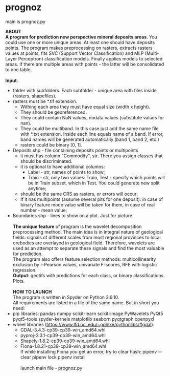# prognoz
main is prognoz.py

**ABOUT**\
**A program for prediction new perspective mineral deposits areas**. You could use one or more unique areas. At least one should have deposits points. The program makes preprocessing on rasters, extracts rasters values at points, fits SVC (Support Vector Classification) and MLP (Multi-Layer Perceptron) classification models. Finally applies models to selected areas. If there are multiple areas with points - the latter will be consolidated to one table.\
\
**Input**:
- folder with subfolders. Each subfolder - unique area with files inside (rasters, shapefiles).
- rasters must be *.tif extension. 
    - Withing each area they must have equal size (width x height). 
    - They should be georeferenced. 
    - They could contain NaN values, nodata values (substitute values for nan). 
    - They could be multiband. In this case just add the same name file with *.txt extension. Inside each line equals name of a band. If error, band names will be generated automatically (band 1, band 2, etc.)
    - rasters could be binary [0, 1].
-   Deposits.shp - file containing deposits points or multipoints
    -  it must has column "Commodity", str. There you assign classes that should be discriminated.
    -  it is optional to have additional columns: 
        -  Label - str, names of points to show; 
        -  Train - str, only two values: Train, Test - specify which points will be in Train subset, which in Test. You could generate new split anytime; 
    -  should be the same CRS as rasters, or errors will occur;
    -  If it has multipoints (assume several pits for one deposit): in case of binary feature mode value will be taken for them, in case of real number - mean value;
-  Boundaries.shp - lines to show on a plot. Just for picture.\
\
**The unique feature** of program is the wavelet decomposition preprocessing method. The main idea is in integral nature of geological fields: signals of different scales from most regional provinces to local orebodies are overlayed in geological field. Therefore, wavelets are used as an attempt to separate these signals and find the most valuable for prediction.\
The program also offers feature selection methods: multicollinearity exclusion by r-Pearson values, univariate F-scores, RFE with logistic regression.
\
**Output**: geotifs with predictions for each class, or binary classifications. Plots.\
\
**HOW TO LAUNCH**\
The program is written in Spyder on Python 3.9.10.\
All requirements are listed in a file of the same name. But in short you need:
- pip libraries: pandas numpy scikit-learn scikit-image PyWavelets PyQt5 pyqt5-tools spyder-kernels matplotlib seaborn pyqtgraph openpyxl
- wheel libraries (https://www.lfd.uci.edu/~gohlke/pythonlibs/#gdal):
  - GDAL-3.4.3-cp39-cp39-win_amd64.whl
  - pyproj-3.3.1-cp39-cp39-win_amd64.whl
  - Shapely-1.8.2-cp39-cp39-win_amd64.whl
  - Fiona-1.8.21-cp39-cp39-win_amd64.whl
\
If while installing Fiona you get an error, try to clear hash:
pipenv --clear
pipenv lock
pipenv install <Fiona wheel-file>\
\
launch main file - prognoz.py

